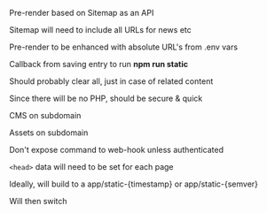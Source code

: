 Pre-render based on Sitemap as an API

Sitemap will need to include all URLs for news etc

Pre-render to be enhanced with absolute URL's from .env vars

Callback from saving entry to run **npm run static**

Should probably clear all, just in case of related content

Since there will be no PHP, should be secure & quick

CMS on subdomain

Assets on subdomain

Don't expose command to web-hook unless authenticated

`<head>` data will need to be set for each page

Ideally, will build to a app/static-{timestamp} or app/static-{semver}

Will then switch
